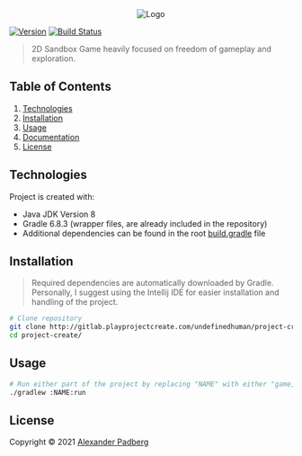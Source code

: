 <div style="text-align:center"><img src="http://playprojectcreate.com/ProjectCreate-Logo.png"  alt="Logo"/></div>

[![Version](https://img.shields.io/badge/version-0.0.0-blue.svg?style=for-the-badge&logo=version)]()
[![Build Status](https://img.shields.io/badge/build-success-brightgreen?style=for-the-badge&logo=jenkins)](http://jenkins.playprojectcreate.com/job/project-create/)

> 2D Sandbox Game heavily focused on freedom of gameplay and exploration.

## Table of Contents
1. [Technologies](#technologies)
2. [Installation](#Installation)
3. [Usage](#usage)
4. [Documentation](#documentation)
5. [License](#license)

## Technologies
Project is created with:
* Java JDK Version 8
* Gradle 6.8.3 (wrapper files, are already included in the repository)
* Additional dependencies can be found in the root [build.gradle](http://gitlab.playprojectcreate.com/undefinedhuman/project-create/-/blob/main/build.gradle) file

## Installation
> Required dependencies are automatically downloaded by Gradle.
> Personally, I suggest using the Intellij IDE for easier installation and handling of the project.

```sh
# Clone repository
git clone http://gitlab.playprojectcreate.com/undefinedhuman/project-create.git
cd project-create/
```

## Usage
```sh
# Run either part of the project by replacing "NAME" with either "game, editor, server, updater or launcher" to launch the specific module
./gradlew :NAME:run
```


## License

Copyright © 2021 [Alexander Padberg](http://undefinedhuman.de)
